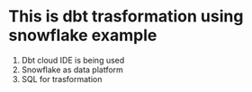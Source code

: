 # This is dbt trasformation using snowflake example
1. Dbt cloud IDE is being used
2. Snowflake as data platform 
3. SQL for trasformation
